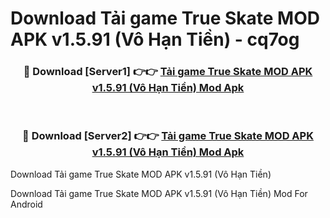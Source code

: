 # Download Tải game True Skate MOD APK v1.5.91 (Vô Hạn Tiền) - cq7og


<div align="center">
<h3>🔴 Download [Server1] 👉👉 <a href="https://apk-comot.site?title=Tải_game_True_Skate_MOD_APK_v1.5.91_(Vô_Hạn_Tiền)">Tải game True Skate MOD APK v1.5.91 (Vô Hạn Tiền) Mod Apk</a></h3><br>
<h3>🔴 Download [Server2] 👉👉 <a href="https://apk-comot.site?title=Tải_game_True_Skate_MOD_APK_v1.5.91_(Vô_Hạn_Tiền)">Tải game True Skate MOD APK v1.5.91 (Vô Hạn Tiền) Mod Apk</a></h3>
</div>



Download Tải game True Skate MOD APK v1.5.91 (Vô Hạn Tiền) 

Download Tải game True Skate MOD APK v1.5.91 (Vô Hạn Tiền) Mod For Android